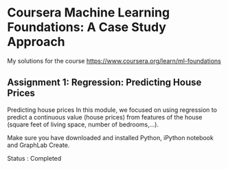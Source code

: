 # Coursera Machine Learning Foundations: A Case Study Approach

My solutions for the course https://www.coursera.org/learn/ml-foundations

## Assignment 1: Regression: Predicting House Prices

Predicting house prices
In this module, we focused on using regression to predict a continuous value (house prices) 
from features of the house (square feet of living space, number of bedrooms,...). 

Make sure you have downloaded and installed Python, iPython notebook and GraphLab Create.

Status : Completed
